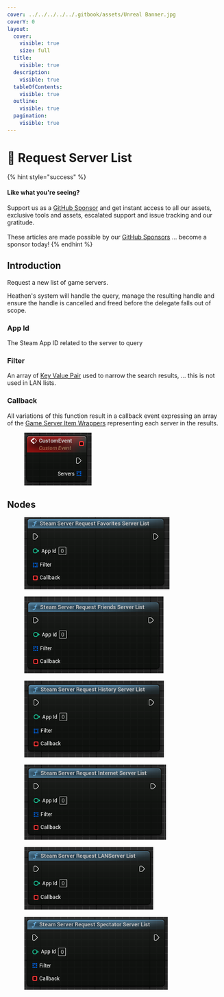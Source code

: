 ```yaml
---
cover: ../../../../../.gitbook/assets/Unreal Banner.jpg
coverY: 0
layout:
  cover:
    visible: true
    size: full
  title:
    visible: true
  description:
    visible: true
  tableOfContents:
    visible: true
  outline:
    visible: true
  pagination:
    visible: true
---
```


# 🔵 Request Server List



{% hint style="success" %}
#### Like what you're seeing?

Support us as a [GitHub Sponsor](../../../../../where-to-buy/become-a-sponsor.md) and get instant access to all our assets, exclusive tools and assets, escalated support and issue tracking and our gratitude.\
\
These articles are made possible by our [GitHub Sponsors](../../../../../where-to-buy/become-a-sponsor.md) ... become a sponsor today!
{% endhint %}

## Introduction

Request a new list of game servers.

Heathen's system will handle the query, manage the resulting handle and ensure the handle is cancelled and freed before the delegate falls out of scope.

### App Id

The Steam App ID related to the server to query

### Filter

An array of [Key Value Pair](../../types/key-value-pair.md) used to narrow the search results, ... this is not used in LAN lists.

### Callback

All variations of this function result in a callback event expressing an array of the [Game Server Item Wrappers](../../types/game-server-item-wrapper.md) representing each server in the results.

<figure><img src="../../../../../.gitbook/assets/image (261).png" alt=""><figcaption></figcaption></figure>

## Nodes

<figure><img src="../../../../../.gitbook/assets/image (255).png" alt=""><figcaption></figcaption></figure>

<figure><img src="../../../../../.gitbook/assets/image (256).png" alt=""><figcaption></figcaption></figure>

<figure><img src="../../../../../.gitbook/assets/image (257).png" alt=""><figcaption></figcaption></figure>

<figure><img src="../../../../../.gitbook/assets/image (258).png" alt=""><figcaption></figcaption></figure>

<figure><img src="../../../../../.gitbook/assets/image (259).png" alt=""><figcaption></figcaption></figure>

<figure><img src="../../../../../.gitbook/assets/image (260).png" alt=""><figcaption></figcaption></figure>
